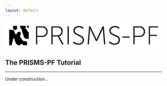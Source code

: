 ```yaml
---
layout: default
---
```


[![PRISMS-PF Logo](../assets/prismspf_logo.png)](https://stvdwtt.github.io/phaseField/)

## The PRISMS-PF Tutorial
***
Under construction...

